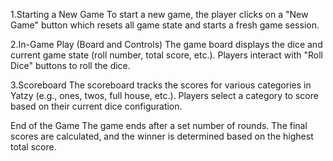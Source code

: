 
1.Starting a New Game
To start a new game, the player clicks on a "New Game" button which resets all game state and starts a fresh game session.

2.In-Game Play (Board and Controls)
The game board displays the dice and current game state (roll number, total score, etc.). Players interact with "Roll Dice" buttons to roll the dice.

3.Scoreboard
The scoreboard tracks the scores for various categories in Yatzy (e.g., ones, twos, full house, etc.). Players select a category to score based on their current dice configuration.

End of the Game
The game ends after a set number of rounds. The final scores are calculated, and the winner is determined based on the highest total score.
